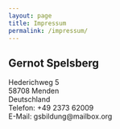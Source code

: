 ```yaml
---
layout: page
title: Impressum
permalink: /impressum/
---
```

## Gernot Spelsberg   
Hederichweg 5   
58708 Menden   
Deutschland   
Telefon: +49 2373 620<!-- 1234567 -->09   
E-Mail: gs<!-- abc@def -->bildung@mail<!-- abc@def -->box.org

